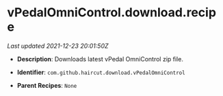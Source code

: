 # vPedalOmniControl.download.recipe

_Last updated 2021-12-23 20:01:50Z_

- **Description**: Downloads latest vPedal OmniControl zip file.

- **Identifier**: `com.github.haircut.download.vPedalOmniControl`

- **Parent Recipes**: `None`

